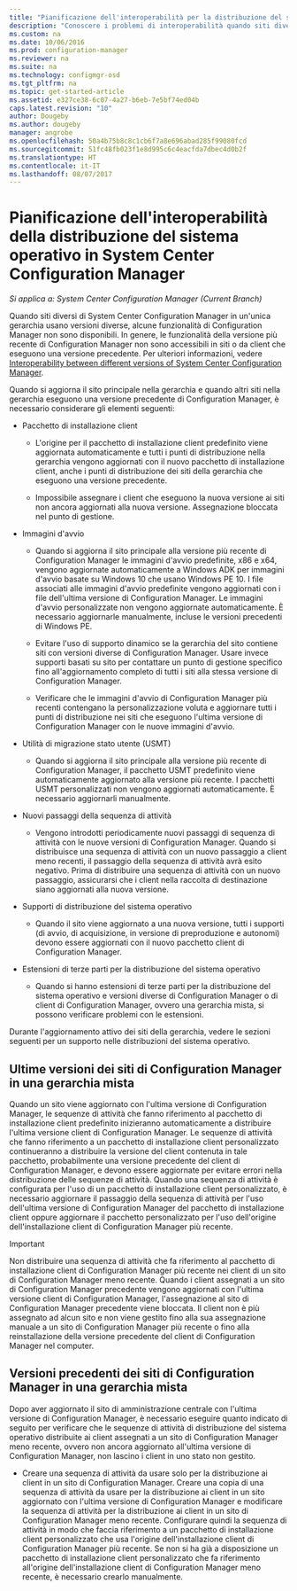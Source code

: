 ```yaml
---
title: "Pianificazione dell'interoperabilità per la distribuzione del sistema operativo | Microsoft Docs"
description: "Conoscere i problemi di interoperabilità quando siti diversi di System Center Configuration Manager in un'unica gerarchia usano versioni diverse."
ms.custom: na
ms.date: 10/06/2016
ms.prod: configuration-manager
ms.reviewer: na
ms.suite: na
ms.technology: configmgr-osd
ms.tgt_pltfrm: na
ms.topic: get-started-article
ms.assetid: e327ce38-6c07-4a27-b6eb-7e5bf74ed04b
caps.latest.revision: "10"
author: Dougeby
ms.author: dougeby
manager: angrobe
ms.openlocfilehash: 50a4b75b8c8c1cb6f7a8e696abad285f99080fcd
ms.sourcegitcommit: 51fc48fb023f1e8d995c6c4eacfda7dbec4d0b2f
ms.translationtype: HT
ms.contentlocale: it-IT
ms.lasthandoff: 08/07/2017
---
```

# <a name="planning-for-operating-system-deployment-interoperability-in-system-center-configuration-manager"></a>Pianificazione dell'interoperabilità della distribuzione del sistema operativo in System Center Configuration Manager

*Si applica a: System Center Configuration Manager (Current Branch)*

Quando siti diversi di System Center Configuration Manager in un'unica gerarchia usano versioni diverse, alcune funzionalità di Configuration Manager non sono disponibili. In genere, le funzionalità della versione più recente di Configuration Manager non sono accessibili in siti o da client che eseguono una versione precedente. Per ulteriori informazioni, vedere [Interoperability between different versions of System Center Configuration Manager](../../core/plan-design/hierarchy/interoperability-between-different-versions.md).  

 Quando si aggiorna il sito principale nella gerarchia e quando altri siti nella gerarchia eseguono una versione precedente di Configuration Manager, è necessario considerare gli elementi seguenti:  

-   Pacchetto di installazione client  

    -   L'origine per il pacchetto di installazione client predefinito viene aggiornata automaticamente e tutti i punti di distribuzione nella gerarchia vengono aggiornati con il nuovo pacchetto di installazione client, anche i punti di distribuzione dei siti della gerarchia che eseguono una versione precedente.  

    -   Impossibile assegnare i client che eseguono la nuova versione ai siti non ancora aggiornati alla nuova versione. Assegnazione bloccata nel punto di gestione.  

-   Immagini d'avvio  

    -   Quando si aggiorna il sito principale alla versione più recente di Configuration Manager le immagini d'avvio predefinite, x86 e x64, vengono aggiornate automaticamente a Windows ADK per immagini d'avvio basate su Windows 10 che usano Windows PE 10. I file associati alle immagini d'avvio predefinite vengono aggiornati con i file dell'ultima versione di Configuration Manager. Le immagini d'avvio personalizzate non vengono aggiornate automaticamente. È necessario aggiornarle manualmente, incluse le versioni precedenti di Windows PE.  

    -   Evitare l'uso di supporto dinamico se la gerarchia del sito contiene siti con versioni diverse di Configuration Manager. Usare invece supporti basati su sito per contattare un punto di gestione specifico fino all'aggiornamento completo di tutti i siti alla stessa versione di Configuration Manager.  

    -   Verificare che le immagini d'avvio di Configuration Manager più recenti contengano la personalizzazione voluta e aggiornare tutti i punti di distribuzione nei siti che eseguono l'ultima versione di Configuration Manager con le nuove immagini d'avvio.  

-   Utilità di migrazione stato utente (USMT)  

    -   Quando si aggiorna il sito principale alla versione più recente di Configuration Manager, il pacchetto USMT predefinito viene automaticamente aggiornato alla versione più recente. I pacchetti USMT personalizzati non vengono aggiornati automaticamente. È necessario aggiornarli manualmente.  

-   Nuovi passaggi della sequenza di attività  

    -   Vengono introdotti periodicamente nuovi passaggi di sequenza di attività con le nuove versioni di Configuration Manager. Quando si distribuisce una sequenza di attività con un nuovo passaggio a client meno recenti, il passaggio della sequenza di attività avrà esito negativo. Prima di distribuire una sequenza di attività con un nuovo passaggio, assicurarsi che i client nella raccolta di destinazione siano aggiornati alla nuova versione.  

-   Supporti di distribuzione del sistema operativo  

    -   Quando il sito viene aggiornato a una nuova versione, tutti i supporti (di avvio, di acquisizione, in versione di preproduzione e autonomi) devono essere aggiornati con il nuovo pacchetto client di Configuration Manager.  

-   Estensioni di terze parti per la distribuzione del sistema operativo  

    -   Quando si hanno estensioni di terze parti per la distribuzione del sistema operativo e versioni diverse di Configuration Manager o di client di Configuration Manager, ovvero una gerarchia mista, si possono verificare problemi con le estensioni.  

 Durante l'aggiornamento attivo dei siti della gerarchia, vedere le sezioni seguenti per un supporto nelle distribuzioni del sistema operativo.  

## <a name="latest-version-of-configuration-manager-sites-in-a-mixed-hierarchy"></a>Ultime versioni dei siti di Configuration Manager in una gerarchia mista  
 Quando un sito viene aggiornato con l'ultima versione di Configuration Manager, le sequenze di attività che fanno riferimento al pacchetto di installazione client predefinito inizieranno automaticamente a distribuire l'ultima versione client di Configuration Manager. Le sequenze di attività che fanno riferimento a un pacchetto di installazione client personalizzato continueranno a distribuire la versione del client contenuta in tale pacchetto, probabilmente una versione precedente del client di Configuration Manager, e devono essere aggiornate per evitare errori nella distribuzione delle sequenze di attività. Quando una sequenza di attività è configurata per l'uso di un pacchetto di installazione client personalizzato, è necessario aggiornare il passaggio della sequenza di attività per l'uso dell'ultima versione di Configuration Manager del pacchetto di installazione client oppure aggiornare il pacchetto personalizzato per l'uso dell'origine dell'installazione client di Configuration Manager più recente.  

> [!IMPORTANT]  
>  Non distribuire una sequenza di attività che fa riferimento al pacchetto di installazione client di Configuration Manager più recente nei client di un sito di Configuration Manager meno recente. Quando i client assegnati a un sito di Configuration Manager precedente vengono aggiornati con l'ultima versione client di Configuration Manager, l'assegnazione al sito di Configuration Manager precedente viene bloccata. Il client non è più assegnato ad alcun sito e non viene gestito fino alla sua assegnazione manuale a un sito di Configuration Manager più recente o fino alla reinstallazione della versione precedente del client di Configuration Manager nel computer.  

## <a name="older-versions-of-configuration-manager-in-a-mixed-hierarchy"></a>Versioni precedenti dei siti di Configuration Manager in una gerarchia mista  
 Dopo aver aggiornato il sito di amministrazione centrale con l'ultima versione di Configuration Manager, è necessario eseguire quanto indicato di seguito per verificare che le sequenze di attività di distribuzione del sistema operativo distribuite ai client assegnati a un sito di Configuration Manager meno recente, ovvero non ancora aggiornato all'ultima versione di Configuration Manager, non lascino i client in uno stato non gestito.  

-   Creare una sequenza di attività da usare solo per la distribuzione ai client in un sito di Configuration Manager. Creare una copia di una sequenza di attività da usare per la distribuzione ai client in un sito aggiornato con l'ultima versione di Configuration Manager e modificare la sequenza di attività per la distribuzione ai client in un sito di Configuration Manager meno recente. Configurare quindi la sequenza di attività in modo che faccia riferimento a un pacchetto di installazione client personalizzato che usa l'origine dell'installazione client di Configuration Manager più recente. Se non si ha già a disposizione un pacchetto di installazione client personalizzato che fa riferimento all'origine dell'installazione client di Configuration Manager meno recente, è necessario crearlo manualmente.  
